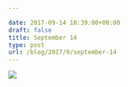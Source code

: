 ```yaml
---

date: 2017-09-14 18:39:00+00:00
draft: false
title: September 14
type: post
url: /blog/2017/9/september-14
---
```




  
![](/images/2017-09-14-20179september-14/IMG_2264.jpg)

  


